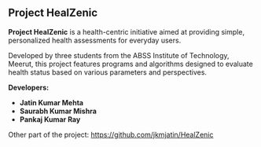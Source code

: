 ## Project HealZenic
**Project HealZenic** is a health-centric initiative aimed at providing simple, personalized health assessments for everyday users. 

Developed by three students from the ABSS Institute of Technology, Meerut, this project features programs and algorithms designed to evaluate health status based on various parameters and perspectives.

**Developers:**  
- **Jatin Kumar Mehta**  
- **Saurabh Kumar Mishra**  
- **Pankaj Kumar Ray**

Other part of the project: https://github.com/jkmjatin/HealZenic
